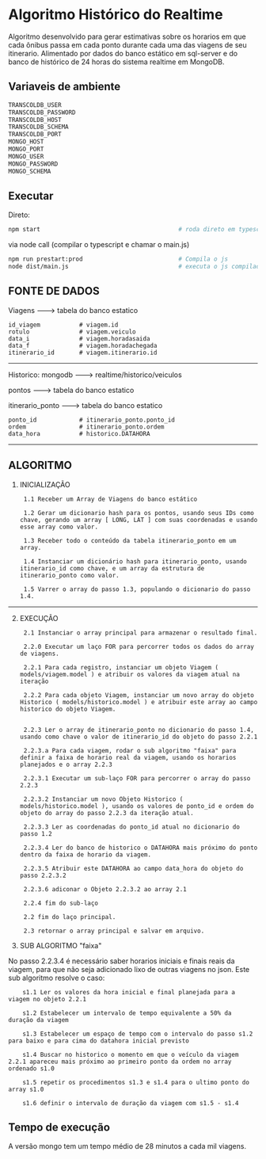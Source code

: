# Algoritmo Histórico do Realtime
Algoritmo desenvolvido para gerar estimativas sobre os horarios em que cada ônibus passa em cada ponto durante cada uma das viagens de seu itinerario. Alimentado por dados do banco estático em sql-server e do banco de histórico de 24 horas do sistema realtime em MongoDB.

## Variaveis de ambiente
```bash
TRANSCOLDB_USER
TRANSCOLDB_PASSWORD
TRANSCOLDB_HOST
TRANSCOLDB_SCHEMA
TRANSCOLDB_PORT
MONGO_HOST
MONGO_PORT
MONGO_USER
MONGO_PASSWORD
MONGO_SCHEMA
```

## Executar
Direto:
```bash
npm start                                       # roda direto em typescript via ts-node
```
via node call (compilar o typescript e chamar o main.js)
```bash
npm run prestart:prod                           # Compila o js
node dist/main.js                               # executa o js compilado
```

## FONTE DE DADOS

Viagens ---> tabela do banco estatico
```
id_viagem           # viagem.id
rotulo              # viagem.veiculo
data_i              # viagem.horadasaida
data_f              # viagem.horadachegada
itinerario_id       # viagem.itinerario.id
```
---

Historico: mongodb ---> realtime/historico/veiculos

pontos ---> tabela do banco estatico

itinerario_ponto ---> tabela do banco estatico
```
ponto_id            # itinerario_ponto.ponto_id
ordem               # itinerario_ponto.ordem
data_hora           # historico.DATAHORA
```
---

## ALGORITMO

1. INICIALIZAÇÃO

        1.1 Receber um Array de Viagens do banco estático

        1.2 Gerar um dicionario hash para os pontos, usando seus IDs como chave, gerando um array [ LONG, LAT ] com suas coordenadas e usando esse array como valor.

        1.3 Receber todo o conteúdo da tabela itinerario_ponto em um array.

        1.4 Instanciar um dicionário hash para itinerario_ponto, usando itinerario_id como chave, e um array da estrutura de itinerario_ponto como valor.

        1.5 Varrer o array do passo 1.3, populando o dicionario do passo 1.4.

---
2. EXECUÇÃO 

        2.1 Instanciar o array principal para armazenar o resultado final.

        2.2.0 Executar um laço FOR para percorrer todos os dados do array de viagens.

        2.2.1 Para cada registro, instanciar um objeto Viagem ( models/viagem.model ) e atribuir os valores da viagem atual na iteração

        2.2.2 Para cada objeto Viagem, instanciar um novo array do objeto Historico ( models/historico.model ) e atribuir este array ao campo historico do objeto Viagem.


        2.2.3 Ler o array de itinerario_ponto no dicionario do passo 1.4, usando como chave o valor de itinerario_id do objeto do passo 2.2.1

        2.2.3.a Para cada viagem, rodar o sub algoritmo "faixa" para definir a faixa de horario real da viagem, usando os horarios planejados e o array 2.2.3

        2.2.3.1 Executar um sub-laço FOR para percorrer o array do passo 2.2.3

        2.2.3.2 Instanciar um novo Objeto Historico ( models/historico.model ), usando os valores de ponto_id e ordem do objeto do array do passo 2.2.3 da iteração atual.

        2.2.3.3 Ler as coordenadas do ponto_id atual no dicionario do passo 1.2

        2.2.3.4 Ler do banco de historico o DATAHORA mais próximo do ponto dentro da faixa de horario da viagem.

        2.2.3.5 Atribuir este DATAHORA ao campo data_hora do objeto do passo 2.2.3.2

        2.2.3.6 adiconar o Objeto 2.2.3.2 ao array 2.1

        2.2.4 fim do sub-laço

        2.2 fim do laço principal.

        2.3 retornar o array principal e salvar em arquivo.


3. SUB ALGORITMO "faixa"

No passo 2.2.3.4 é necessário saber horarios iniciais e finais reais da viagem, para que não seja adicionado lixo de outras viagens no json. Este sub algoritmo resolve o caso:

        s1.1 Ler os valores da hora inicial e final planejada para a viagem no objeto 2.2.1

        s1.2 Estabelecer um intervalo de tempo equivalente a 50% da duração da viagem

        s1.3 Estabelecer um espaço de tempo com o intervalo do passo s1.2 para baixo e para cima do datahora inicial previsto

        s1.4 Buscar no historico o momento em que o veículo da viagem 2.2.1 apareceu mais próximo ao primeiro ponto da ordem no array ordenado s1.0

        s1.5 repetir os procedimentos s1.3 e s1.4 para o ultimo ponto do array s1.0

        s1.6 definir o intervalo de duração da viagem com s1.5 - s1.4


## Tempo de execução

A versão mongo tem um tempo médio de 28 minutos a cada mil viagens.